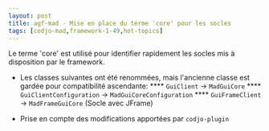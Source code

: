 ```yaml
---
layout: post
title: agf-mad - Mise en place du terme 'core' pour les socles
tags: [codjo-mad,framework-1-49,hot-topics]
---
```

Le terme 'core' est utilisé pour identifier rapidement les socles mis à disposition par le framework.

* Les classes suivantes ont été renommées, mais l'ancienne classe est gardée pour compatibilité ascendante: 
**** ```GuiClient``` -> ```MadGuiCore```
**** ```GuiClientConfiguration``` -> ```MadGuiCoreConfiguration``` 
**** ```GuiFrameClient``` -> ```MadFrameGuiCore``` (Socle avec JFrame)

* Prise en compte des modifications apportées par ```codjo-plugin```

 
